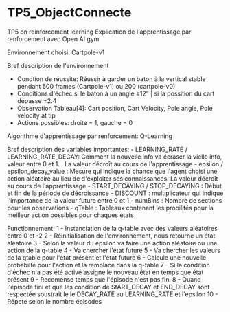 # TP5_ObjectConnecte
TP5 on reinforcement learning
Explication de l'apprentissage par renforcement avec Open AI gym

Environnement choisi: Cartpole-v1

Bref description de l'environnement

- Condtion de réussite: Réussir à garder un baton à la vertical stable pendant 500 frames (Cartpole-v1) ou 200 (cartpole-v0)
- Conditions d'échec  si le baton à un angle ±12° | si la possition du cart dépasse ±2.4
- Observation Tableau[4]: Cart position, Cart Velocity, Pole angle, Pole velocity at tip
- Actions possibles: droite = 1, gauche = 0

Algorithme d'apprentissage par renforcement: Q-Learning 

Bref description des variables importantes:
    - LEARNING_RATE / LEARNING_RATE_DECAY: Comment la nouvelle info va écraser la vielle info, valeur entre 0 et 1. . La valeur décroît au cours de l'apprentissage
    - epsilon / epsilon_decay_value : Mesure qui indique la chance que l'agent choisi une action aléatoire au lieu de d'exploiter ses connaissances. La valeur décroît au cours de l'apprentissage
    - START_DECAYING / STOP_DECAYING : Début et fin de la période de décroissance 
    - DISCOUNT :  multiplicateur qui indique l'importance de la valeur future entre 0 et 1
    - numBins : Nombre de sections pour les observations
    - qTable : Tableaux contenant les probilités pour la meilleur action possibles pour chaques états

Functionnement:
     1 - Instanciation de la q-table avec des valeurs aléatoires entre 0 et -2
     2 - Réinitialisation de l'environnement, nous retourne un état aléatoire
     3 - Selon la valeur du epsilon va faire une action aléatoire ou une action de la q-table
     4 - Va chercher l'état future
     5 - Va chercher les valeurs de la qtable pour l'état présent et l'état future
     6 - Calcule une nouvelle probabilté pour l'action et la remplace dans la q-table
     7 - Si la condition d'échec n'a pas été activé assigne le nouveau état en temps que état présent
     9 - Recomense temps que l'épisode n'est pas fini
     8 - Quand l'épisode fini et que les condition de StART_DECAY et END_DECAY sont respectée soustrait le le DECAY_RATE au LEARNING_RATE et l'epsilon
    10 - Répete selon le nombre épisodes 



